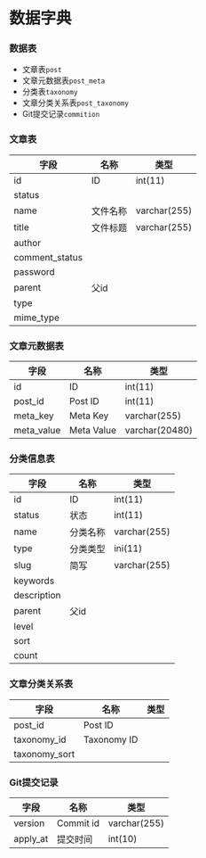 # 数据字典


### 数据表

+ 文章表`post`
+ 文章元数据表`post_meta`
+ 分类表`taxonomy`
+ 文章分类关系表`post_taxonomy`
+ Git提交记录`commition`

### 文章表

| 字段    | 名称        |  类型 |
|--- |--- |---
| id        | ID             | int(11) 
| status
| name | 文件名称 | varchar(255)
| title     | 文件标题 | varchar(255)
| author
| comment_status
| password
| parent          | 父id
| type
| mime_type



### 文章元数据表


| 字段        | 名称        |  类型 |
|--- |--- |---
| id                  | ID                 | int(11) 
| post_id        | Post ID        | int(11)
| meta_key    | Meta Key    | varchar(255)
| meta_value | Meta Value | varchar(20480)

### 分类信息表

| 字段        | 名称        |  类型 |
|--- |--- |---
| id                  | ID                 | int(11) 
| status           | 状态             | int(11) 
| name           | 分类名称     | varchar(255)
| type             | 分类类型      | ini(11)
| slug              |  简写            | varchar(255)
| keywords
| description
| parent          | 父id
| level
| sort
| count

### 文章分类关系表


| 字段        | 名称        |  类型 |
|--- |--- |---
| post_id | Post ID | 
| taxonomy_id | Taxonomy ID 
| taxonomy_sort 

### Git提交记录

| 字段        | 名称        |  类型 |
|--- |--- |---
| version | Commit id | varchar(255)
| apply_at | 提交时间 | int(10)

